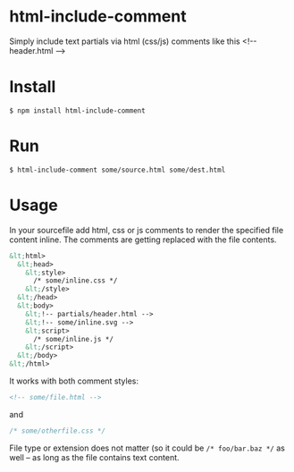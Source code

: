 # html-include-comment
Simply include text partials via html (css/js) comments like this &lt;!-- header.html -->

# Install
```shell
$ npm install html-include-comment
```

# Run
```shell
$ html-include-comment some/source.html some/dest.html
```

# Usage

In your sourcefile add html, css or js comments to render the
specified file content inline. The comments are getting replaced with
the file contents.

```html
&lt;html>
  &lt;head>
    &lt;style>
      /* some/inline.css */
    &lt;/style>
  &lt;/head>
  &lt;body>
    &lt;!-- partials/header.html -->
    &lt;!-- some/inline.svg -->
    &lt;script>
      /* some/inline.js */
    &lt;/script>
  &lt;/body>
&lt;/html>
```

It works with both comment styles:
```html
<!-- some/file.html -->
```
and
```css
/* some/otherfile.css */
```

File type or extension does not matter (so it could be `/* foo/bar.baz */` as well – as long as the file contains text content.
